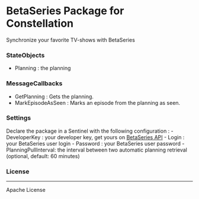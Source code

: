 # BetaSeries Package for Constellation

Synchronize your favorite TV-shows with BetaSeries

### StateObjects
  - Planning : the planning

### MessageCallbacks
  - GetPlanning : Gets the planning.
  - MarkEpisodeAsSeen : Marks an episode from the planning as seen.

### Settings

Declare the package in a Sentinel with the following configuration :
	- DeveloperKey : your developer key, get yours on [BetaSeries API](https://www.betaseries.com/api/)
    - Login : your BetaSeries user login
    - Password : your BetaSeries user password
	- PlanningPullInterval: the interval between two automatic planning retrieval (optional, default: 60 minutes)

### License
----

Apache License